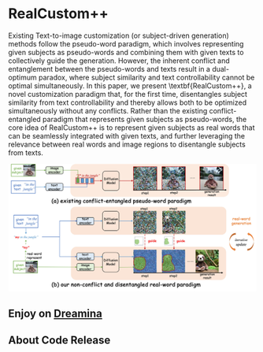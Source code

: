 # RealCustom++

Existing Text-to-image customization (or subject-driven generation) methods follow the pseudo-word paradigm, 
which involves representing given subjects as pseudo-words and combining them with given texts to collectively guide the generation.
However, the inherent conflict and entanglement between the pseudo-words and texts result in a dual-optimum paradox, where subject similarity and text controllability cannot be optimal simultaneously.
In this paper, we present \textbf{RealCustom++}, a novel customization paradigm that, for the first time, disentangles subject similarity from text controllability and thereby allows both to be optimized simultaneously without any conflicts.
Rather than the existing conflict-entangled paradigm that represents given subjects as pseudo-words, the core idea of RealCustom++ is to represent given subjects as real words that can be seamlessly integrated with given texts, 
and further leveraging the relevance between real words and image regions to disentangle subjects from texts. 

![motivation](assets/motivation.jpg)

## Enjoy on [Dreamina](https://jimeng.jianying.com/ai-tool/home)

## About Code Release
